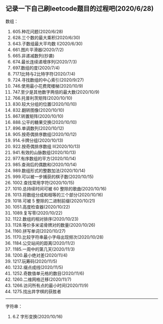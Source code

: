 记录一下自己刷leetcode题目的过程吧(2020/6/28)
---
数组：
  1. 605.种花问题(2020/6/28)
  2. 628.三个数的最大乘积(2020/6/30)
  3. 643.子数组最大平均数 I(2020/6/30)
  4. 661.图片平滑器(2020/7/2)
  5. 665.非递减数列(抄袭)
  6. 674.最长连续递增序列(2020/7/3)
  7. 697.数组的度(2020/7/4)
  8. 717.1比特与2比特字符(2020/7/4)
  9. 724.寻找数组的中心索引(2020/9/27)
  10. 746.使用最小花费爬楼梯(2020/10/9)
  11. 747.至少是其他数字两倍的最大数(2020/10/9)
  12. 766.托普利茨矩阵(2020/10/10)
  13. 830.较大分组的位置(2020/10/10)
  14. 832.翻转图像(2020/10/10)
  15. 867.转置矩阵(2020/10/10)
  16. 888.公平的糖果交换(2020/10/10)
  17. 896.单调数列(2020/10/12)
  18. 905.按奇偶排序数组(2020/10/12)
  19. 914.卡牌分组(2020/10/13)
  20. 922.按奇偶排序数组 II(2020/10/13)
  21. 941.有效的山脉数组(2020/10/13)
  22. 977.有序数组的平方(2020/10/14)
  23. 985.查询后的偶数和(2020/10/14)
  24. 989.数组形式的整数加法(2020/10/14)
  25. 999.可以被一步捕获的棋子数(2020/10/15)
  26. 1002.查找常用字符(2020/10/15)
  27. 1010.总持续时间可被 60 整除的歌曲(2020/10/16)
  28. 1013.将数组分成和相等的三个部分(2020/10/16)
  29. 1018.可被 5 整除的二进制前缀(2020/10/21)
  30. 1051.高度检查器(2020/10/22)
  31. 1089.复写零(2020/10/22)
  32. 1122.数组的相对排序(2020/10/23)
  33. 1128.等价多米诺骨牌对的数量(2020/10/26)
  34. 1160.拼写单词(2020/10/27)
  35. 1170.比较字符串最小字母出现频次(2020/10/28)
  36. 1184.公交站间的距离(2020/11/2)
  37. 1185.一周中的第几天(2020/11/3)
  38. 1200.最小绝对差(2020/11/4)
  39. 1217.玩筹码(2020/11/5)
  40. 1232.缀点成线(2020/11/5)
  41. 1252.奇数值单元格的数目(2020/11/6)
  42. 1260.二维网格迁移(2020/11/7)
  43. 1266.访问所有点的最小时间(2020/11/9)
  44. 1275.找出井字棋的获胜者
---
字符串：
  1. 6.Z 字形变换(2020/10/16)